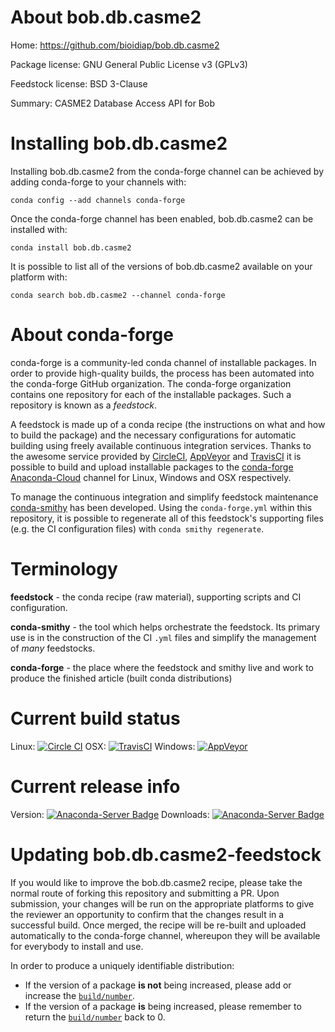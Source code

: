 About bob.db.casme2
===================

Home: https://github.com/bioidiap/bob.db.casme2

Package license: GNU General Public License v3 (GPLv3)

Feedstock license: BSD 3-Clause

Summary: CASME2  Database Access API for Bob



Installing bob.db.casme2
========================

Installing bob.db.casme2 from the conda-forge channel can be achieved by adding conda-forge to your channels with:

```
conda config --add channels conda-forge
```

Once the conda-forge channel has been enabled, bob.db.casme2 can be installed with:

```
conda install bob.db.casme2
```

It is possible to list all of the versions of bob.db.casme2 available on your platform with:

```
conda search bob.db.casme2 --channel conda-forge
```


About conda-forge
=================

conda-forge is a community-led conda channel of installable packages.
In order to provide high-quality builds, the process has been automated into the
conda-forge GitHub organization. The conda-forge organization contains one repository 
for each of the installable packages. Such a repository is known as a *feedstock*.

A feedstock is made up of a conda recipe (the instructions on what and how to build
the package) and the necessary configurations for automatic building using freely
available continuous integration services. Thanks to the awesome service provided by
[CircleCI](https://circleci.com/), [AppVeyor](http://www.appveyor.com/)
and [TravisCI](https://travis-ci.org/) it is possible to build and upload installable
packages to the [conda-forge](https://anaconda.org/conda-forge)
[Anaconda-Cloud](http://docs.anaconda.org/) channel for Linux, Windows and OSX respectively.

To manage the continuous integration and simplify feedstock maintenance
[conda-smithy](http://github.com/conda-forge/conda-smithy) has been developed.
Using the ``conda-forge.yml`` within this repository, it is possible to regenerate all of
this feedstock's supporting files (e.g. the CI configuration files) with ``conda smithy regenerate``.


Terminology
===========

**feedstock** - the conda recipe (raw material), supporting scripts and CI configuration.

**conda-smithy** - the tool which helps orchestrate the feedstock.
                   Its primary use is in the construction of the CI ``.yml`` files
                   and simplify the management of *many* feedstocks.

**conda-forge** - the place where the feedstock and smithy live and work to
                  produce the finished article (built conda distributions)

Current build status
====================

Linux: [![Circle CI](https://circleci.com/gh/conda-forge/bob.db.casme2-feedstock.svg?style=svg)](https://circleci.com/gh/conda-forge/bob.db.casme2-feedstock)
OSX: [![TravisCI](https://travis-ci.org/conda-forge/bob.db.casme2-feedstock.svg?branch=master)](https://travis-ci.org/conda-forge/bob.db.casme2-feedstock) 
Windows: [![AppVeyor](https://ci.appveyor.com/api/projects/status/github/conda-forge/bob-db-casme2-feedstock?svg=True)](https://ci.appveyor.com/project/conda-forge/bob-db-casme2-feedstock/branch/master)

Current release info
====================
Version: [![Anaconda-Server Badge](https://anaconda.org/conda-forge/bob.db.casme2/badges/version.svg)](https://anaconda.org/conda-forge/bob.db.casme2)
Downloads: [![Anaconda-Server Badge](https://anaconda.org/conda-forge/bob.db.casme2/badges/downloads.svg)](https://anaconda.org/conda-forge/bob.db.casme2)


Updating bob.db.casme2-feedstock
================================

If you would like to improve the bob.db.casme2 recipe, please take the normal
route of forking this repository and submitting a PR. Upon submission, your changes will
be run on the appropriate platforms to give the reviewer an opportunity to confirm that the
changes result in a successful build. Once merged, the recipe will be re-built and uploaded
automatically to the conda-forge channel, whereupon they will be available for everybody to
install and use.

In order to produce a uniquely identifiable distribution:
 * If the version of a package **is not** being increased, please add or increase
   the [``build/number``](http://conda.pydata.org/docs/building/meta-yaml.html#build-number-and-string). 
 * If the version of a package **is** being increased, please remember to return
   the [``build/number``](http://conda.pydata.org/docs/building/meta-yaml.html#build-number-and-string)
   back to 0.
